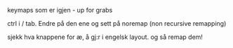 
keymaps som er igjen - up for grabs


ctrl i / tab. Endre på den ene og sett på noremap (non recursive remapping)

sjekk hva knappene for æ, å gj:r i engelsk layout. og så remap dem!
